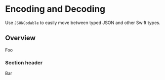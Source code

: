# Encoding and Decoding

Use `JSONCodable` to easily move between typed JSON and other Swift types.

## Overview

Foo

### Section header

Bar
